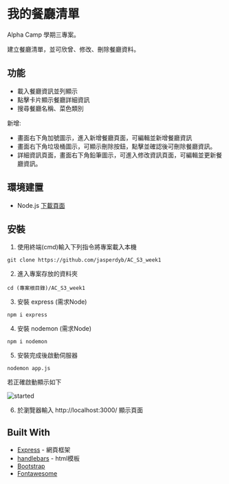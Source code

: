 # 我的餐廳清單

Alpha Camp 學期三專案。

建立餐廳清單，並可欣曾、修改、刪除餐廳資料。

## 功能

- 載入餐廳資訊並列顯示
- 點擊卡片顯示餐廳詳細資訊
- 搜尋餐廳名稱、菜色類別

新增:
- 畫面右下角加號圖示，進入新增餐廳頁面，可編輯並新增餐廳資訊
- 畫面右下角垃圾桶圖示，可顯示刪除按鈕，點擊並確認後可刪除餐廳資訊。
- 詳細資訊頁面，畫面右下角鉛筆圖示，可進入修改資訊頁面，可編輯並更新餐廳資訊。

## 環境建置

- Node.js   [下載頁面](https://nodejs.org/en/download/)


## 安裝

1. 使用終端(cmd)輸入下列指令將專案載入本機


```
git clone https://github.com/jasperdyb/AC_S3_week1
```

2. 進入專案存放的資料夾

```
cd (專案根目錄)/AC_S3_week1
```

3. 安裝 express (需求Node)

```
npm i express
```

4. 安裝 nodemon (需求Node)

```
npm i nodemon
```

5. 安裝完成後啟動伺服器

```
nodemon app.js
```
若正確啟動顯示如下

![started](https://github.com/jasperdyb/AC_S3_week1/blob/master/started.PNG)

6. 於瀏覽器輸入 http://localhost:3000/ 顯示頁面


## Built With

* [Express](https://expressjs.com/zh-tw/) - 網頁框架
* [handlebars](https://handlebarsjs.com/) - html模板
* [Bootstrap](https://getbootstrap.com/) 
* [Fontawesome](https://fontawesome.com/)





